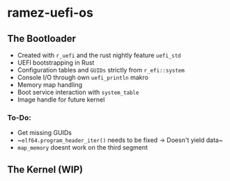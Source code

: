 # ramez-uefi-os

## The Bootloader
- Created with `r_uefi` and the rust nightly feature `uefi_std`
- UEFI bootstrapping in Rust
- Configuration tables and `GUIDs` strictly from `r_efi::system`
- Console I/O through own `uefi_println` makro
- Memory map handling
- Boot service interaction with `system_table`
- Image handle for future kernel

### To-Do:
- Get missing GUIDs
- ~`elf64.program_header_iter()` needs to be fixed -> Doesn't yield data~
- `map_memory` doesnt work on the third segment

## The Kernel (WIP)

